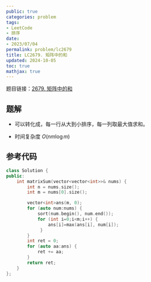 ```yaml
---
public: true
categories: problem
tags:
- LeetCode
- 排序
date:
- 2023/07/04
permalink: problem/lc2679
title: LC2679. 矩阵中的和
updated: 2024-10-05
toc: true
mathjax: true
---
```


题目链接：[2679. 矩阵中的和](https://leetcode.cn/problems/sum-in-a-matrix/)

<!--more-->

## 题解

  + 可以转化成，每一行从大到小排序，每一列取最大值求和。

  + 时间复杂度 $O(nm\log m)$

## 参考代码

```cpp
class Solution {
public:
    int matrixSum(vector<vector<int>>& nums) {
        int n = nums.size();
        int m = nums[0].size();

        vector<int>ans(m, 0);
        for (auto num:nums) {
            sort(num.begin(), num.end());
            for (int i=0;i<m;i++) {
                ans[i]=max(ans[i], num[i]);
             }
        }
        int ret = 0;
        for (auto aa:ans) {
            ret += aa;
        }
        return ret;
    }
};
```


